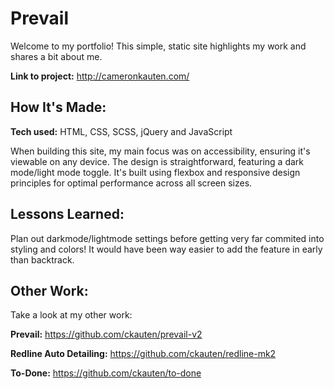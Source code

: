 # Prevail

Welcome to my portfolio! This simple, static site highlights my work and shares a bit about me.

**Link to project:** http://cameronkauten.com/

## How It's Made:

**Tech used:** HTML, CSS, SCSS, jQuery and JavaScript

When building this site, my main focus was on accessibility, ensuring it's viewable on any device. The design is straightforward, featuring a dark mode/light mode toggle. It's built using flexbox and responsive design principles for optimal performance across all screen sizes.

## Lessons Learned:

Plan out darkmode/lightmode settings before getting very far commited into styling and colors! It would have been way easier to add the feature in early than backtrack.

## Other Work:

Take a look at my other work:

**Prevail:** https://github.com/ckauten/prevail-v2

**Redline Auto Detailing:** https://github.com/ckauten/redline-mk2

**To-Done:** https://github.com/ckauten/to-done

